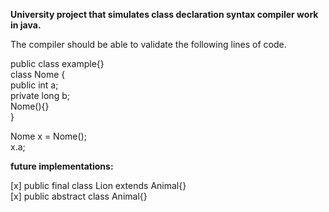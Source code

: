 <b>University project that simulates class declaration syntax compiler work in java.</b>

The compiler should be able to validate the following lines of code.<br>

public class example{}
<br>
class Nome {<br>
 public int a;<br>
 private long b;<br>
 Nome(){}<br>
}<br>

Nome x = Nome();<br>
x.a;<br>

<b>future implementations:</b><br>

[x] public final class Lion extends Animal{} <br>
[x] public abstract class Animal{}
